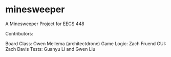# minesweeper
A Minesweeper Project for EECS 448

Contributors:

Board Class: Owen Mellema (architectdrone)
Game Logic: Zach Fruend
GUI: Zach Davis
Tests: Guanyu Li and Gwen Liu
